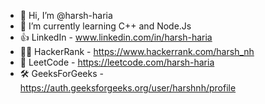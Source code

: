 - 👋 Hi, I’m @harsh-haria
- 🌱 I’m currently learning C++ and Node.Js
- 👍 LinkedIn - www.linkedin.com/in/harsh-haria
- 🧑‍💻 HackerRank - https://www.hackerrank.com/harsh_nh
- 🏅 LeetCode - https://leetcode.com/harsh-haria
- 🛠️ GeeksForGeeks - https://auth.geeksforgeeks.org/user/harshnh/profile 
<!-- - 👀 I’m interested in Backend -->
<!-- - 💞️ I’m looking to collaborate on ... -->
<!-- - 📫 How to reach me ...  -->

<!---
harsh-haria/harsh-haria is a ✨ special ✨ repository because its `README.md` (this file) appears on your GitHub profile.
You can click the Preview link to take a look at your changes.
--->
